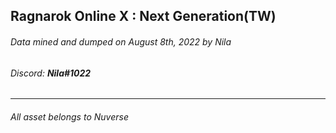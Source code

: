 ## Ragnarok Online X : Next Generation(TW)
###### Data mined and dumped on August 8th, 2022 by Nila
###### Discord: **Nila#1022**
------------------------------------------------------------
###### All asset belongs to Nuverse
